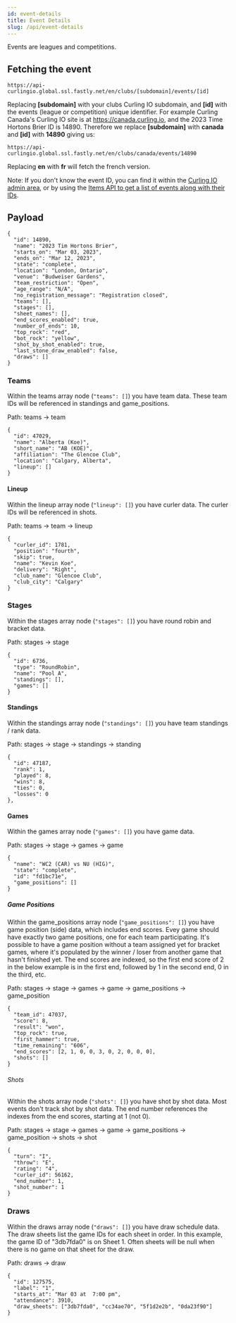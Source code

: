```yaml
---
id: event-details
title: Event Details
slug: /api/event-details
---
```


Events are leagues and competitions.


## Fetching the event

```
https://api-curlingio.global.ssl.fastly.net/en/clubs/[subdomain]/events/[id]
```

Replacing **[subdomain]** with your clubs Curling IO subdomain, and **[id]** with the events (league or competition) unique identifier.
For example Curling Canada's Curling IO site is at https://canada.curling.io, and the 2023 Time Hortons Brier ID is 14890.
Therefore we replace **[subdomain]** with **canada** and **[id]** with **14890** giving us:

```
https://api-curlingio.global.ssl.fastly.net/en/clubs/canada/events/14890
```

Replacing **en** with **fr** will fetch the french version.


Note: If you don't know the event ID, you can find it within the [Curling IO admin area](https://curling.io/docs/club-management/leagues), or by using the [Items API to get a list of events along with their IDs](/docs/api/items).


## Payload

```
{
  "id": 14890,
  "name": "2023 Tim Hortons Brier",
  "starts_on": "Mar 03, 2023",
  "ends_on": "Mar 12, 2023",
  "state": "complete",
  "location": "London, Ontario",
  "venue": "Budweiser Gardens",
  "team_restriction": "Open",
  "age_range": "N/A",
  "no_registration_message": "Registration closed",
  "teams": [],
  "stages": [],
  "sheet_names": [],
  "end_scores_enabled": true,
  "number_of_ends": 10,
  "top_rock": "red",
  "bot_rock": "yellow",
  "shot_by_shot_enabled": true,
  "last_stone_draw_enabled": false,
  "draws": []
}
```


### Teams

Within the teams array node (```"teams": []```) you have team data.
These team IDs will be referenced in standings and game_positions.

Path: teams -> team

```
{
  "id": 47029,
  "name": "Alberta (Koe)",
  "short_name": "AB (KOE)",
  "affiliation": "The Glencoe Club",
  "location": "Calgary, Alberta",
  "lineup": []
}
```


#### Lineup


Within the lineup array node (```"lineup": []```) you have curler data.
The curler IDs will be referenced in shots.

Path: teams -> team -> lineup

```
{
  "curler_id": 1781,
  "position": "fourth",
  "skip": true,
  "name": "Kevin Koe",
  "delivery": "Right",
  "club_name": "Glencoe Club",
  "club_city": "Calgary"
}

```


### Stages

Within the stages array node (```"stages": []```) you have round robin and bracket data.

Path: stages -> stage

```
{
  "id": 6736,
  "type": "RoundRobin",
  "name": "Pool A",
  "standings": [],
  "games": []
}

```

#### Standings

Within the standings array node (```"standings": []```) you have team standings / rank data.

Path: stages -> stage -> standings -> standing


```
{
  "id": 47187,
  "rank": 1,
  "played": 8,
  "wins": 8,
  "ties": 0,
  "losses": 0
},

```

#### Games

Within the games array node (```"games": []```) you have game data.

Path: stages -> stage -> games -> game


```
{
  "name": "WC2 (CAR) vs NU (HIG)",
  "state": "complete",
  "id": "fd1bc71e",
  "game_positions": []
}

```

##### Game Positions


Within the game_positions array node (```"game_positions": []```) you have game position (side) data, which includes end scores.
Evey game should have exactly two game positions, one for each team participating.
It's possible to have a game position without a team assigned yet for bracket games, where it's populated by the winner / loser from another game that hasn't finished yet.
The end scores are indexed, so the first end score of 2 in the below example is in the first end, followed by 1 in the second end, 0 in the third, etc.

Path: stages -> stage -> games -> game -> game_positions -> game_position

```
{
  "team_id": 47037,
  "score": 8,
  "result": "won",
  "top_rock": true,
  "first_hammer": true,
  "time_remaining": "606",
  "end_scores": [2, 1, 0, 0, 3, 0, 2, 0, 0, 0],
  "shots": []
}

```

###### Shots

Within the shots array node (```"shots": []```) you have shot by shot data. Most events don't track shot by shot data.
The end number references the indexes from the end scores, starting at 1 (not 0).

Path: stages -> stage -> games -> game -> game_positions -> game_position -> shots -> shot

```
{
  "turn": "I",
  "throw": "E",
  "rating": "4",
  "curler_id": 56162,
  "end_number": 1,
  "shot_number": 1
}

```


### Draws

Within the draws array node (```"draws": []```) you have draw schedule data.
The draw sheets list the game IDs for each sheet in order.
In this example, the game ID of "3db7fda0" is on Sheet 1.
Often sheets will be null when there is no game on that sheet for the draw.

Path: draws -> draw

```
{
  "id": 127575,
  "label": "1",
  "starts_at": "Mar 03 at  7:00 pm",
  "attendance": 3910,
  "draw_sheets": ["3db7fda0", "cc34ae70", "5f1d2e2b", "0da23f90"]
}
```
